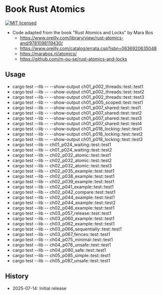 # Book Rust Atomics

[![MIT licensed][mit-badge]][mit-url]

[mit-badge]: https://img.shields.io/badge/license-MIT-blue.svg
[mit-url]: https://github.com/david-wallace-croft/book-rust-atomics/blob/main/LICENSE.txt

- Code adapted from the book "Rust Atomics and Locks" by Mara Bos
  - https://www.oreilly.com/library/view/rust-atomics-and/9781098119430/
  - https://www.oreilly.com/catalog/errata.csp?isbn=0636920635048
  - https://marabos.nl/atomics/
  - https://github.com/m-ou-se/rust-atomics-and-locks

## Usage

- cargo test --lib -- --show-output ch01_p002_threads::test::test1
- cargo test --lib -- --show-output ch01_p002_threads::test::test2
- cargo test --lib -- --show-output ch01_p002_threads::test::test3
- cargo test --lib -- --show-output ch01_p005_scoped::test::test1
- cargo test --lib -- --show-output ch01_p007_shared::test::test1
- cargo test --lib -- --show-output ch01_p007_shared::test::test2
- cargo test --lib -- --show-output ch01_p007_shared::test::test3
- cargo test --lib -- --show-output ch01_p007_shared::test::test4
- cargo test --lib -- --show-output ch01_p018_locking::test::test1
- cargo test --lib -- --show-output ch01_p018_locking::test::test2
- cargo test --lib -- --show-output ch01_p018_locking::test::test3
- cargo test --lib -- ch01_p024_waiting::test::test1
- cargo test --lib -- ch01_p024_waiting::test::test2
- cargo test --lib -- ch02_p032_atomic::test::test1
- cargo test --lib -- ch02_p032_atomic::test::test2
- cargo test --lib -- ch02_p032_atomic::test::test3
- cargo test --lib -- ch02_p035_example::test::test1
- cargo test --lib -- ch02_p038_example::test::test1
- cargo test --lib -- ch02_p039_example::test::test1
- cargo test --lib -- ch02_p041_example::test::test1
- cargo test --lib -- ch02_p042_compare::test::test1
- cargo test --lib -- ch02_p044_example::test::test1
- cargo test --lib -- ch02_p044_example::test::test2
- cargo test --lib -- ch02_p046_example::test::test1
- cargo test --lib -- ch03_p057_release::test::test1
- cargo test --lib -- ch03_p060_example::test::test1
- cargo test --lib -- ch03_p062_example::test::test1
- cargo test --lib -- ch03_p066_sequentially::test::test1
- cargo test --lib -- ch03_p067_fences::test::test1
- cargo test --lib -- ch04_p075_minimal::test::test1
- cargo test --lib -- ch04_p078_unsafe::test::test1
- cargo test --lib -- ch04_p080_safe::test::test1
- cargo test --lib -- ch05_p085_simple::test::test1
- cargo test --lib -- ch05_p087_unsafe::test::test1

## History

- 2025-07-14: Initial release

